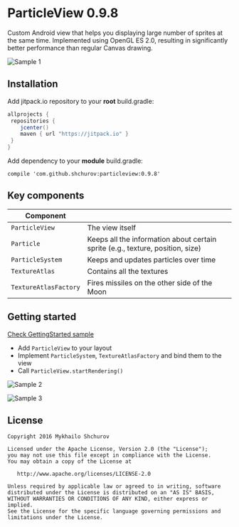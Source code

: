 # ParticleView 0.9.8
Custom Android view that helps you displaying large number of sprites at the same time. Implemented using OpenGL ES 2.0, resulting in significantly better performance than regular Canvas drawing.

![Sample 1](https://raw.githubusercontent.com/shchurov/ParticleView/master/github_assets/demo1.gif)

Installation
-------
Add jitpack.io repository to your **root** build.gradle:
```groovy
allprojects {
 repositories {
    jcenter()
    maven { url "https://jitpack.io" }
 }
}
```
Add dependency to your **module** build.gradle:

`compile 'com.github.shchurov:particleview:0.9.8'`

Key components
-------
Component |  |
--- | ---
`ParticleView` | The view itself
`Particle` | Keeps all the information about certain sprite (e.g., texture, position, size) 
`ParticleSystem` | Keeps and updates particles over time
`TextureAtlas` | Contains all the textures
`TextureAtlasFactory` | Fires missiles on the other side of the Moon

Getting started
-------
[Check GettingStarted sample](https://github.com/shchurov/ParticleView/blob/master/sample/src/main/java/com/github/shchurov/particleview/sample/getting_started/GettingStartedActivity.java)

- Add `ParticleView` to your layout
- Implement `ParticleSystem`, `TextureAtlasFactory` and bind them to the view
- Call `ParticleView.startRendering()`

![Sample 2](https://raw.githubusercontent.com/shchurov/ParticleView/master/github_assets/demo2.gif)

![Sample 3](https://raw.githubusercontent.com/shchurov/ParticleView/master/github_assets/demo3.gif)

License
-------
    Copyright 2016 Mykhailo Shchurov

    Licensed under the Apache License, Version 2.0 (the "License");
    you may not use this file except in compliance with the License.
    You may obtain a copy of the License at

       http://www.apache.org/licenses/LICENSE-2.0

    Unless required by applicable law or agreed to in writing, software
    distributed under the License is distributed on an "AS IS" BASIS,
    WITHOUT WARRANTIES OR CONDITIONS OF ANY KIND, either express or implied.
    See the License for the specific language governing permissions and
    limitations under the License.
